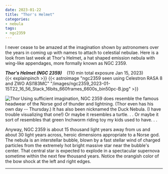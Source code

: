 ```yaml
---
date: 2023-01-22
title: "Thor's Helmet"
categories:
- nebula
tags:
- ngc2359
---
```

I never cease to be amazed at the imagination shown by astronomers over the years in coming up with names to attach to celestial nebulae.  Here is a look from last week at Thor's Helmet, a hat shaped emission nebula with wing-like appendages, more formally known as NGC 2359.


<!--more-->
_**Thor's Helmet (NGC 2359)**_  &nbsp;&nbsp; (110 min total exposure Jan 15, 2023)<br>
{{< explainpinch >}}
{{< astroimage "ngc2359 seen using Celestron RASA 8 and ZWO ASI183MC" "/images/ngc2359_2023-01-15T22_16_56_Stack_16bits_660frames_6600s_bin50pc-B.jpg" >}}


<img src = "/images/Thor.jpg"
alt = "Thor"
align=left
/>
Using sufficient imagination, NGC 2359 does resemble the famous headwear of the Norse god of thunder and lightning. (Thor even has his own day -- Thursday.)
It has also been nicknamed the Duck Nebula. (I have trouble visualizing that one!) Or maybe it resembles a turtle. . .  Or maybe it sort of resembles that green Inchworm riding toy my kids used to have. . .  

Anyway, NGC 2359 is about 15 thousand light years away from us and about 30 light years across, heroic dimensions appropriate to a Norse god. The nebula is an interstellar bubble, blown by a fast stellar wind of charged particles from the extremely hot bright massive star near the bubble's center. That central star is expected to explode in a spectacular supernova sometime within the next few thousand years.  Notice the orangish color of the bow shock at the left and right edges.

-----